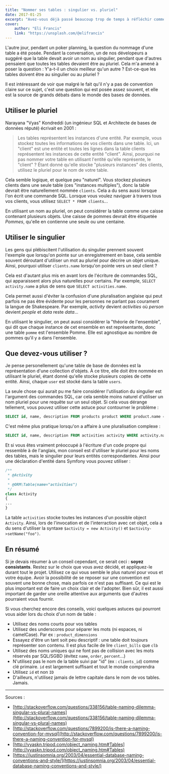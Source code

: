 ```yaml
---
title: "Nommer ses tables : singulier vs. pluriel"
date: 2017-01-25
excerpt: "Avez-vous déjà passé beaucoup trop de temps à réfléchir comment nommer vos tables ? Dans ce billet j'essaie de trouver la solution à ce problème épineux."
cover:
    author: "Eli Francis"
    link: "https://unsplash.com/@elifrancis"
---
```

L'autre jour, pendant un poker planning, la question du nommage d'une table a été posée. Pendant la conversation, un de nos dévelopeurs a suggéré que la table devait avoir un nom au singulier, pendant que d'autres pensaient que toutes les tables devaient être au pluriel. Cela m'a amené à poser la question : Y'a-t-il un choix meilleur qu'un autre ? Est-ce-que les tables doivent être au singulier ou au pluriel ?

Il est intéressant de voir que malgré le fait qu'il n'y a pas de convention claire sur ce sujet, c'est une question qui est posée assez souvent, et elle est la source de grands débats dans le monde des bases de données.

## Utiliser le pluriel

Narayana "Vyas" Kondreddi (un ingénieur SQL et Architecte de bases de données réputé) écrivait en 2001 :

> Les tables représentent les instances d'une entité. Par exemple, vous stockez toutes les informations de vos clients dans une table. Ici, un "client" est une entité et toutes les lignes dans la table clients représentent les instances de cette entité "client". Ainsi, pourquoi ne pas nommer votre table en utilisant l'entité qu'elle représente, le "client" ? Étant donné qu'elle stocke "plusieurs instances" des clients, utilisez le pluriel pour le nom de votre table.

Cela semble logique, et quelque peu "naturel". Vous stockez plusieurs clients dans une seule table (ces "instances multiples"), donc la table devrait être naturellement nommée `clients`. Cela a du sens aussi lorsque l'on écrit une commande SQL. Lorsque vous voulez naviguer à travers tous vos clients, vous utilisez `SELECT * FROM clients`...

En utilisant un nom au pluriel, on peut considérer la table comme une caisse contenant plusieurs objets. Une caisse de pommes devrait être étiquetée *Pommes*, qu'elle en contienne une seule ou une centaine.

## Utiliser le singulier

Les gens qui plébiscitent l'utilisation du singulier prennent souvent l'exemple que lorsqu'on pointe sur un enregistrement en base, cela semble souvent déroutant d'utiliser un mot au pluriel pour décrire un objet unique. Ainsi, pourquoi utiliser `clients.name` lorsqu'on pointe vers un seul client ?

Cela est d'autant plus mis en avant lors de l'écriture de commandes SQL, qui apparaissent alors plus naturelles pour certains. Par exemple, `SELECT activity.name` a plus de sens que `SELECT activities.name`.

Cela permet aussi d'éviter la confusion d'une pluralisation  anglaise qui peut parfois ne pas être évidente pour les personnes ne parlant pas courament la langue de Shakespeare. Par exemple, *activity* devient *activities* où *person* devient *people* et *data* reste *data*...

En utilisant le singulier, on peut aussi considérer la "théorie de l'ensemble", qui dit que chaque instance de cet ensemble en est représentante, donc une table `pomme` est l'ensemble Pomme. Elle est agnostique au nombre de pommes qu'il y a dans l'ensemble.

## Que devez-vous utiliser ?

Je pense personellement qu'une table de base de données est la représentation d'une collection d'objets. À ce titre, elle doit être nommée en utilisant le pluriel, étant donné qu'elle stocke plusieurs copies de cette entité. Ainsi, chaque `user` est stocké dans la table `users`.

La seule chose qui aurait pu me faire considérer l'utilisation du singulier est l'argument des commandes SQL, car cela semble moins naturel d'utiliser un nom pluriel pour une requête sur un seul objet. Si cela vous dérange tellement, vous pouvez utiliser cette astuce pour contourner le problème :

```SQL
SELECT id, name, description FROM products product WHERE product.name = 'foo' AND product.description = 'bar'
```

C'est même plus pratique lorsqu'on a affaire à une pluralisation complexe :

```SQL
SELECT id, name, description FROM activities activity WHERE activity.name = 'foo' AND activity.description = 'bar'
```

Et si vous êtes vraiment préoccupé à l'écriture d'un code propre qui ressemble à de l'anglais, mon conseil est d'utiliser le pluriel pour les noms des tables, mais le singulier pour leurs entités correspondantes. Ainsi pour une déclaration d'entité dans Symfony vous pouvez utiliser :

```php
/**
 * @Activity
 *
 * @ORM\Table(name="activities")
 */
class Activity
{
...
}
```

La table `activities` stocke toutes les instances d'un possible object `Activity`. Ainsi, lors de l'invocation et de l'interraction avec cet objet, cela a du sens d'utiliser la syntaxe `$activity = new Activity()` et `$activity->setName("foo")`.

## En résumé

Si je devais résumer à un conseil cependant, ce serait ceci : **soyez consistants**. Restez sur le choix que vous avez décidé, et appliquez-le durant tout le projet. Utilisez ce qui vous semble le plus naturel pour vous et votre équipe. Avoir la possibilité de se reposer sur une convention est souvent une bonne chose, mais parfois ce n'est pas suffisant. Ce qui est le plus important est de faire un choix clair et de l'adopter. Bien sûr, il est aussi important de garder une oreille attentive aux arguments que d'autres pourraient vous fournir.

Si vous cherchez encore des conseils, voici quelques astuces qui pourront vous aider lors du choix d'un nom de table :

- Utilisez des noms courts pour vos tables
- Utilisez des underscores pour séparer les mots (ni espaces, ni camelCase). Par ex : `product_dimensions`
- Essayez d'être un tant soit peu descriptif : une table doit toujours représenter son contenu. Il est plus facile de lire `client_bills` que `clb`
- Utilisez des noms uniques qui ne font pas de collision avec les mots réservés par SQL/SGBD (évitez `name`, `order`, `percent`...)
- N'utilisez pas le nom de la table suivi par "id" (ex : `clients_id`) comme clé primaire. `id` est largement suffisant et tout le monde comprendra
- Utilisez `id` et non `ID`
- D'ailleurs, n'utilisez jamais de lettre capitale dans le nom de vos tables. Jamais.

---

Sources :

- [http://stackoverflow.com/questions/338156/table-naming-dilemma-singular-vs-plural-names](http://stackoverflow.com/questions/338156/table-naming-dilemma-singular-vs-plural-names)
- [http://stackoverflow.com/questions/7899200/is-there-a-naming-convention-for-mysql](http://stackoverflow.com/questions/7899200/is-there-a-naming-convention-for-mysql)
- [http://vyaskn.tripod.com/object_naming.htm#Tables](http://vyaskn.tripod.com/object_naming.htm#Tables)
- [https://justinsomnia.org/2003/04/essential-database-naming-conventions-and-style/](https://justinsomnia.org/2003/04/essential-database-naming-conventions-and-style/)
